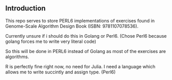Introduction
----

This repo serves to store PERL6 implementations of exercises found in Genome-Scale Algorithm Design Book (ISBN: 9781107078536).

Currently unsure if i should do this in Golang or Perl6. (Chose Perl6 because golang forces me to write very literal code)

So this will be done in PERL6 instead of Golang as most of the exercises are algorithms.

R is perfectly fine right now, no need for Julia.
I need a language which allows me to write succintly and assign type. (Perl6)

